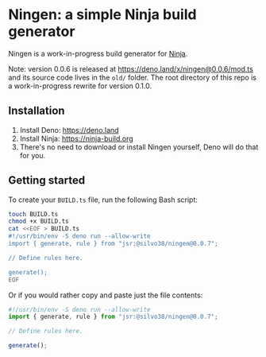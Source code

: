 # Ningen: a simple Ninja build generator

Ningen is a work-in-progress build generator for
[Ninja](https://ninja-build.org).

Note: version 0.0.6 is released at https://deno.land/x/ningen@0.0.6/mod.ts and
its source code lives in the `old/` folder. The root directory of this repo is a
work-in-progress rewrite for version 0.1.0.

## Installation

1. Install Deno: https://deno.land
2. Install Ninja: https://ninja-build.org
3. There's no need to download or install Ningen yourself, Deno will do that for
   you.

## Getting started

To create your `BUILD.ts` file, run the following Bash script:

```sh
touch BUILD.ts
chmod +x BUILD.ts
cat <<EOF > BUILD.ts
#!/usr/bin/env -S deno run --allow-write
import { generate, rule } from "jsr:@silvo38/ningen@0.0.7";

// Define rules here.

generate();
EOF
```

Or if you would rather copy and paste just the file contents:

```ts
#!/usr/bin/env -S deno run --allow-write
import { generate, rule } from "jsr:@silvo38/ningen@0.0.7";

// Define rules here.

generate();
```
